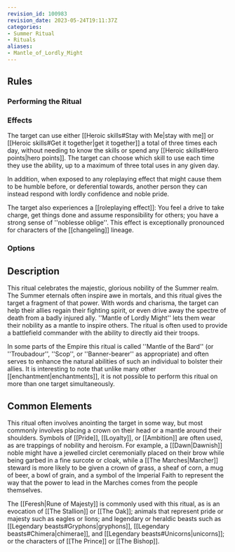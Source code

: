 ```yaml
---
revision_id: 100983
revision_date: 2023-05-24T19:11:37Z
categories:
- Summer Ritual
- Rituals
aliases:
- Mantle_of_Lordly_Might
---
```


## Rules

### Performing the Ritual
 

 

### Effects

The target can use either [[Heroic skills#Stay with Me|stay with me]] or [[Heroic skills#Get it together|get it together]] a total of three times each day, without needing to know the skills or spend any [[Heroic skills#Hero points|hero points]]. The target can choose which skill to use each time they use the ability, up to a maximum of three total uses in any given day.

In addition, when exposed to any roleplaying effect that might cause them to be humble before, or deferential towards, another person they can instead respond with lordly confidence and noble pride. 

The target also experiences a [[roleplaying effect]]: You feel a drive to take charge, get things done and assume responsibility for others; you have a strong sense of ''noblesse oblige''. This effect is exceptionally pronounced for characters of the [[changeling]] lineage.



### Options


## Description

This ritual celebrates the majestic, glorious nobility of the Summer realm. The Summer eternals often inspire awe in mortals, and this ritual gives the target a fragment of that power. With words and charisma, the target can help their allies regain their fighting spirit, or even drive away the spectre of death from a badly injured ally. ''Mantle of Lordly Might'' lets them wear their nobility as a mantle to inspire others. The ritual is often used to provide a battlefield commander with the ability to directly aid their troops.

In some parts of the Empire this ritual is called ''Mantle of the Bard'' (or ''Troubadour'', ''Scop'', or ''Banner-bearer'' as appropriate) and often serves to enhance the natural abilities of such an individual to bolster their allies. It is interesting to note that unlike many other [[enchantment|enchantments]], it is not possible to perform this ritual on more than one target simultaneously.

## Common Elements
This ritual often involves anointing the target in some way, but most commonly involves placing a crown on their head or a mantle around their shoulders. Symbols of [[Pride]], [[Loyalty]], or [[Ambition]] are often used, as are trappings of nobility and heroism. For example, a [[Dawn|Dawnish]] noble might have a jewelled circlet ceremonially placed on their brow while being garbed in a fine surcote or cloak, while a [[The Marches|Marcher]] steward is more likely to be given a crown of grass, a sheaf of corn, a mug of beer, a bowl of grain, and a symbol of the Imperial Faith to represent the way that the power to lead in the Marches comes from the people themselves. 

The [[Feresh|Rune of Majesty]] is commonly used with this ritual, as is an evocation of [[The Stallion]] or [[The Oak]]; animals that represent pride or majesty such as eagles or lions; and legendary or heraldic beasts such as [[Legendary beasts#Gryphons|gryphons]], [[Legendary beasts#Chimera|chimerae]], and [[Legendary beasts#Unicorns|unicorns]]; or the characters of [[The Prince]] or [[The Bishop]].

